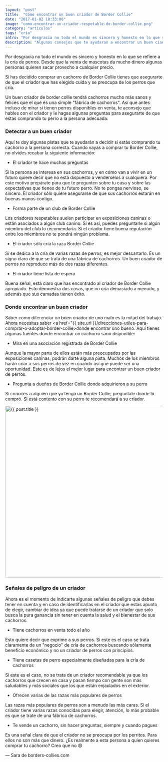 ```yaml
---
layout: "post"
title:  "Cómo encontrar un buen criador de Border Collie"
date: "2017-01-02 18:33:00"
image: "como-encontrar-un-criador-respetable-de-border-collie.png"
category: "articulos"
tags: "cria"
intro: "Por desgracia no todo el mundo es sincero y honesto en lo que se refiere a la cría de perros. Desde que la venta de..."
description: "Algunos consejos que te ayudaran a encontrar un buen ciador de Border Collie"
---
```


Por desgracia no todo el mundo es sincero y honesto en lo que se refiere a la cría de perros. Desde que la venta de  mascotas  da mucho dinero algunas personas quieren sacar provecho a cualquier precio.

Si has decidido comprar un cachorro de Border Collie tienes que asegurarte de que el criador que has elegido cuida y se preocupa de los perros que cría.

Un buen criador de border collie tendrá cachorros mucho más sanos y felices que el que es una simple "fábrica de cachorros". Así que antes incluso de mirar si tienen perros disponibles en venta, te aconsejo que hables con el criador y le hagas algunas preguntas para asegurarte de que estas comprando tu perro a la persona adecuada.

<h3>Detectar a un buen criador</h3>

Aquí te doy algunas pistas que te ayudarán a decidir si estás comprando tu cachorro a la persona correcta. Cuando vayas a comprar tu Border Collie, no olvides recabar la siguiente información:

- El criador te hace muchas preguntas

Si la persona se interesa en sus cachorros, y en cómo van a vivir  en un futuro quiere decir que no está dispuesto a venderselos a cualquiera.  Por este motivo prepárate para que te pregunten sobre tu casa y sobre las expectativas  que tienes de tu futuro perro. No te pongas nervioso, se sincero. El criador sólo quiere asegurarse de que sus cachorros estarán en buenas manos contigo.

- Forma parte de un club de Border Collie

Los criadores respetables suelen participar en exposiciones caninas o están asociados a algún club canino. Si es así, puedes preguntarle si algún miembro del club lo recomendaría. Si el criador tiene buena reputación entre los miembros no te pondrá ningún problema.

- El criador sólo cría la raza Border Collie

Si se dedica a la cría de varias razas de perros, es mejor descartarlo. Es un signo claro de que se trata de una fábrica de cachorros. Un buen criador de perros no reproduce más de dos razas diferentes.

- El criador tiene lista de espera

Buena señal, está claro que has encontrado al criador de Border Collie apropiado. Esto demuestra dos cosas, que no cría demasiado a menudo, y además que sus camadas tienen éxito.

<h3>Donde encontrar un buen criador</h3>

Saber como diferenciar un buen criador de uno malo es la mitad del trabajo. Ahora necesitas saber <a href="{{ site.url }}/direcciones-utiles-para-comprar-o-adoptar-border-collie>donde encontrar uno bueno</a>. Aquí tienes algunas fuentes donde encontrar un cachorro sano disponible:  

- Mira en una asociación registrada de Border Collie

Aunque la mayor parte de ellos están más preocupados por las exposiciones caninas, podrán darte alguna pista. Muchos de los miembros harán criar a sus perros de vez en cuando así que puede ser una oportunidad. Este es de lejos el mejor lugar para encontrar un buen criador de perros.

- Pregunta a dueños de Border Collie donde adquirieron a su perro

Si conoces a alguien que ya tenga un Border Collie, preguntale donde lo compró. Si está contento con su perro te recomendará a su criador.

<div class="text-center">
<img src= "{{site.url}}/assets/img/articulos/como-encontrar-un-criador-respetable-de-border-collie-2.jpg" width="550" height="auto" alt="{{ post.title }}">
</div>

<h3>Señales de peligro de un criador</h3>

Ahora es el momento de indicarte algunas señales de peligro que debes tener en cuenta y en caso de identificarlas en el criador que estas apunto de elegir, cambiar de idea ya que puede tratarse de un criador que solo busca la pura ganancia sin tener en cuenta la salud y el bienestar de sus cachorros.

- Tiene cachorros en venta todo el año

Esto quiere decir que exprime a sus perros. Si este es el caso se trata claramente de un "negocio" de cría de cachorros buscando sólamente beneficio económico y no un criador de perros con principios.

- Tiene casetas de perro especialmente diseñadas para la cría de cachorros

Si este es el caso, no se trata de un criador recomendable  ya que los cachorros que crecen en casa y pasan tiempo con gente son más saludables y más sociales que los que están enjaulados en el exterior.

- Ofrecen varias de las razas más populares de perros

Las razas más populares de perros son a menudo las más caras. Si el criador tiene varias razas conocidas para elegir, atención, lo más probable es que se trate de una fábrica de cachorros.

- Te vende un cachorro, sin hacer preguntas, siempre y cuando pagues

Es una señal clara  de que el criador no se preocupa por los perritos. Para ellos no son más que dinero. ¿Es realmente a esta  persona a quien quieres comprar tu cachorro? Creo que no 😄

— Sara de borders-collies.com

